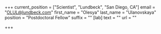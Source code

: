 +++
current_position = ["Scientist", "Lundbeck", "San Diego, CA"]
email = "OLUL@lundbeck.com"
first_name = "Olesya"
last_name = "Ulanovskaya"
position = "Postdoctoral Fellow"
suffix = ""
[lab]
text = ""
url = ""

+++
